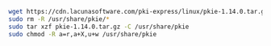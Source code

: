 ﻿```sh
wget https://cdn.lacunasoftware.com/pki-express/linux/pkie-1.14.0.tar.gz
sudo rm -R /usr/share/pkie/*
sudo tar xzf pkie-1.14.0.tar.gz -C /usr/share/pkie
sudo chmod -R a=r,a+X,u+w /usr/share/pkie
```
